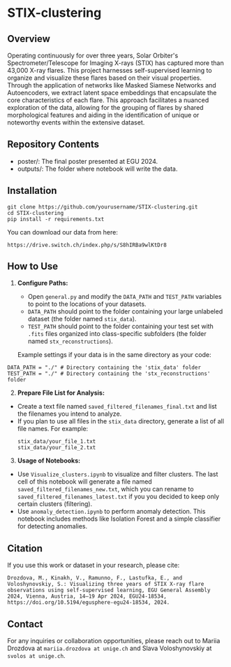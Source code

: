 # STIX-clustering

## Overview
Operating continuously for over three years, Solar Orbiter's Spectrometer/Telescope for Imaging X-rays (STIX) has captured more than 43,000 X-ray flares. This project harnesses self-supervised learning to organize and visualize these flares based on their visual properties. Through the application of networks like Masked Siamese Networks and Autoencoders, we extract latent space embeddings that encapsulate the core characteristics of each flare. This approach facilitates a nuanced exploration of the data, allowing for the grouping of flares by shared morphological features and aiding in the identification of unique or noteworthy events within the extensive dataset.

## Repository Contents
- poster/: The final poster presented at EGU 2024.
- outputs/: The folder where notebook will write the data.

## Installation

```
git clone https://github.com/yourusername/STIX-clustering.git
cd STIX-clustering
pip install -r requirements.txt
```
You can download our data from here:

```
https://drive.switch.ch/index.php/s/S8hIRBa9wlKtDr8
```

## How to Use

1. **Configure Paths:**
   - Open `general.py` and modify the `DATA_PATH` and `TEST_PATH` variables to point to the locations of your datasets.
   - `DATA_PATH` should point to the folder containing your large unlabeled dataset (the folder named `stix_data`).
   - `TEST_PATH` should point to the folder containing your test set with `.fits` files organized into class-specific subfolders (the folder named `stx_reconstructions`).
     
   Example settings if your data is in the same directory as your code:
```
DATA_PATH = "./" # Directory containing the 'stix_data' folder
TEST_PATH = "./" # Directory containing the 'stx_reconstructions' folder
```

2. **Prepare File List for Analysis:**
- Create a text file named `saved_filtered_filenames_final.txt` and list the filenames you intend to analyze.
- If you plan to use all files in the `stix_data` directory, generate a list of all file names. For example:
  ```
  stix_data/your_file_1.txt
  stix_data/your_file_2.txt
  ```

3. **Usage of Notebooks:**
- Use `Visualize_clusters.ipynb` to visualize and filter clusters. The last cell of this notebook will generate a file named `saved_filtered_filenames_new.txt`, which you can rename to `saved_filtered_filenames_latest.txt` if you you decided to keep only certain clusters (filtering).
- Use `anomaly_detection.ipynb` to perform anomaly detection. This notebook includes methods like Isolation Forest and a simple classifier for detecting anomalies.


## Citation
If you use this work or dataset in your research, please cite:

```
Drozdova, M., Kinakh, V., Ramunno, F., Lastufka, E., and Voloshynovskiy, S.: Visualizing three years of STIX X-ray flare observations using self-supervised learning, EGU General Assembly 2024, Vienna, Austria, 14–19 Apr 2024, EGU24-18534, https://doi.org/10.5194/egusphere-egu24-18534, 2024.
```

## Contact
For any inquiries or collaboration opportunities, please reach out to Mariia Drozdova at `mariia.drozdova at unige.ch` and Slava Voloshynovskiy at `svolos at unige.ch`.
